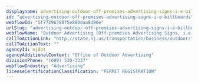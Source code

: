 ```yaml
---
displayname: advertising-outdoor-off-premises-advertising-signs-i-e-billboards
id: "advertising-outdoor-off-premises-advertising-signs-i-e-billboards"
webflowId: "5f7729678075e880daa8d96e"
urlSlug: "advertising-outdoor-off-premises-advertising-signs-i-e-billboards"
webflowName: "Outdoor Advertising (Off-premises Advertising Signs, i.e. Billboards)"
callToActionLink: "http://state.nj.us/transportation/business/outdoor/"
callToActionText: ""
agencyId: njdot
agencyAdditionalContext: "Office of Outdoor Advertising"
divisionPhone: "(609) 530-3337"
webflowIndustry: "Advertising"
licenseCertificationClassification: "PERMIT REGISTRATION"
---
```

